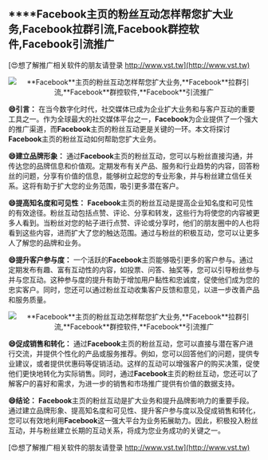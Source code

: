 ## ****Facebook**主页的粉丝互动怎样帮您扩大业务,**Facebook**拉群引流,**Facebook**群控软件,**Facebook**引流推广**

[😍想了解推广相关软件的朋友请登录 http://www.vst.tw](http://www.vst.tw)

 <center><img src="https://vst.tw/MP4/tuiguang/png/0.png" alt="**Facebook**主页的粉丝互动怎样帮您扩大业务,**Facebook**拉群引流,**Facebook**群控软件,**Facebook**引流推广"></center>

**😄引言：**
在当今数字化时代，社交媒体已成为企业扩大业务和与客户互动的重要工具之一。作为全球最大的社交媒体平台之一，**Facebook**为企业提供了一个强大的推广渠道，而**Facebook**主页的粉丝互动更是关键的一环。本文将探讨**Facebook**主页的粉丝互动如何帮助您扩大业务。

**😄建立品牌形象：**
通过**Facebook**主页的粉丝互动，您可以与粉丝直接沟通，并传达您的品牌信息和价值观。定期发布有关产品、服务和行业趋势的内容，回答粉丝的问题，分享有价值的信息，能够树立起您的专业形象，并与粉丝建立信任关系。这将有助于扩大您的业务范围，吸引更多潜在客户。

**😄提高知名度和可见性：**
**Facebook**主页的粉丝互动是提高企业知名度和可见性的有效途径。粉丝互动包括点赞、评论、分享和转发，这些行为将使您的内容被更多人看到。当粉丝对您的帖子进行点赞、评论或分享时，他们的朋友圈中的人也将看到这些内容，进而扩大了您的触达范围。通过与粉丝的积极互动，您可以让更多人了解您的品牌和业务。

**😄提升客户参与度：**
一个活跃的**Facebook**主页能够吸引更多的客户参与。通过定期发布有趣、富有互动性的内容，如投票、问答、抽奖等，您可以引导粉丝参与并与您互动。这种参与度的提升有助于增加用户黏性和忠诚度，促使他们成为您的忠实客户。同时，您还可以通过粉丝互动收集客户反馈和意见，以进一步改善产品和服务质量。

 <center><img src="https://vst.tw/MP4/tuiguang/png/8.png" alt="**Facebook**主页的粉丝互动怎样帮您扩大业务,**Facebook**拉群引流,**Facebook**群控软件,**Facebook**引流推广"></center>

**😄促成销售和转化：**
通过**Facebook**主页的粉丝互动，您可以直接与潜在客户进行交流，并提供个性化的产品或服务推荐。例如，您可以回答他们的问题，提供专业建议，或者提供优惠码等促销活动。这样的互动可以增强客户的购买决策，促使他们更快地转化为实际销售。同时，通过**Facebook**主页的粉丝互动，您还可以了解客户的喜好和需求，为进一步的销售和市场推广提供有价值的数据支持。

**😄结论：**
**Facebook**主页的粉丝互动是扩大业务和提升品牌影响力的重要手段。通过建立品牌形象、提高知名度和可见性、提升客户参与度以及促成销售和转化，您可以有效地利用**Facebook**这一强大平台为业务拓展助力。因此，积极投入粉丝互动，并与粉丝建立长期的互动关系，将成为您业务成功的关键之一。

[😍想了解推广相关软件的朋友请登录 http://www.vst.tw](http://www.vst.tw)



